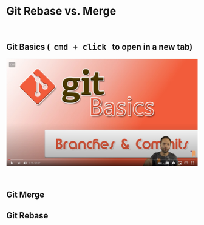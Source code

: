 # **Git Rebase vs. Merge**

&nbsp;

## **Git Basics (&nbsp; <kbd>cmd + click</kbd> &nbsp; to open in a new tab)** 

[![alt txt](./assets/basics.jpg "Git Basics")](https://www.youtube.com/watch?v=_OZVJpLHUaI&feature=youtu.be) 

&nbsp;

## **Git Merge**

## **Git Rebase**